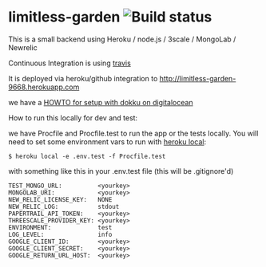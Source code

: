 # limitless-garden ![Build status](https://travis-ci.org/abarbanell/limitless-garden.svg)

This is a small backend using 
Heroku / node.js / 3scale / MongoLab / Newrelic

Continuous Integration is using [travis](https://travis-ci.org/abarbanell/limitless-garden)

It is deployed via heroku/github integration to 
http://limitless-garden-9668.herokuapp.com

we have a [HOWTO for setup with dokku on digitalocean](dokku.md)

How to run this locally for dev and test: 

we have Procfile and Procfile.test to run the app or the tests locally. You will need to set some 
environment vars to run with [heroku local](https://devcenter.heroku.com/articles/heroku-local): 

```
$ heroku local -e .env.test -f Procfile.test
```

with something like this in your .env.test file (this will be .gitignore'd)

```
TEST_MONGO_URL:          <yourkey>
MONGOLAB_URI:            <yourkey>
NEW_RELIC_LICENSE_KEY:   NONE
NEW_RELIC_LOG:           stdout
PAPERTRAIL_API_TOKEN:    <yourkey>
THREESCALE_PROVIDER_KEY: <yourkey>
ENVIRONMENT:             test
LOG_LEVEL:               info
GOOGLE_CLIENT_ID:        <yourkey>
GOOGLE_CLIENT_SECRET:    <yourkey>
GOOGLE_RETURN_URL_HOST:  <yourkey>
```



